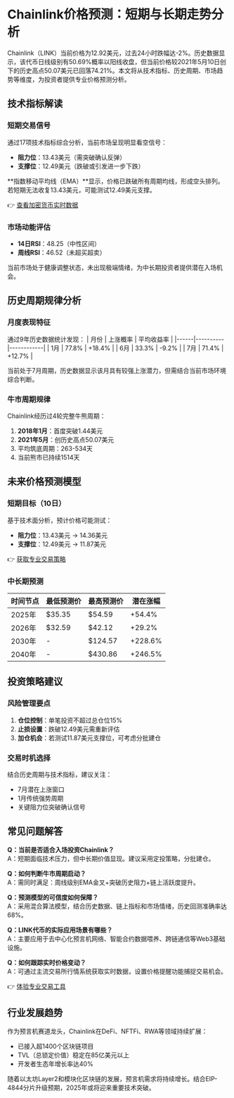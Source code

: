 # Chainlink价格预测：短期与长期走势分析

Chainlink（LINK）当前价格为12.92美元，过去24小时跌幅达-2%。历史数据显示，该代币日线级别有50.69%概率以阳线收盘，但当前价格较2021年5月10日创下的历史高点50.07美元已回落74.21%。本文将从技术指标、历史周期、市场趋势等维度，为投资者提供专业价格预测分析。

## 技术指标解读

### 短期交易信号
通过17项技术指标综合分析，当前市场呈现明显看空信号：
- **阻力位**：13.43美元（需突破确认反弹）
- **支撑位**：12.49美元（跌破或引发进一步下跌）

**指数移动平均线（EMA）**显示，价格已跌破所有周期均线，形成空头排列。若短期无法收复13.43美元，可能测试12.49美元支撑。

👉 [查看加密货币实时数据](https://bit.ly/okx_welcome)

### 市场动能评估
- **14日RSI**：48.25（中性区间）
- **周线RSI**：46.52（未超买超卖）

当前市场处于健康调整状态，未出现极端情绪，为中长期投资者提供潜在入场机会。

## 历史周期规律分析

### 月度表现特征
通过9年历史数据统计发现：
| 月份 | 上涨概率 | 平均收益率 |
|------|----------|------------|
| 1月   | 77.8%    | +18.4%     |
| 6月   | 33.3%    | -9.2%      |
| 7月   | 71.4%    | +12.7%     |

当前处于7月周期，历史数据显示该月具有较强上涨潜力，但需结合当前市场环境综合判断。

### 牛市周期规律
Chainlink经历过4轮完整牛熊周期：
1. **2018年1月**：首度突破1.44美元
2. **2021年5月**：创历史高点50.07美元
3. 平均筑底周期：263-534天
4. 当前熊市已持续1514天

## 未来价格预测模型

### 短期目标（10日）
基于技术面分析，预计价格可能测试：
- **阻力位**：13.43美元 → 14.36美元
- **支撑位**：12.49美元 → 11.87美元

👉 [获取专业交易策略](https://bit.ly/okx_welcome)

### 中长期预测
| 时间节点 | 最低预测价 | 最高预测价 | 潜在涨幅 |
|----------|------------|------------|----------|
| 2025年   | $35.35     | $54.59     | +54.4%   |
| 2026年   | $32.59     | $42.12     | +29.2%   |
| 2030年   | -          | $124.57    | +228.6%  |
| 2040年   | -          | $430.86    | +246.5%  |

## 投资策略建议

### 风险管理要点
1. **仓位控制**：单笔投资不超过总仓位15%
2. **止损设置**：跌破12.49美元需重新评估
3. **加仓机会**：若测试11.87美元支撑位，可考虑分批建仓

### 交易时机选择
结合历史周期与技术指标，建议关注：
- 7月潜在上涨窗口
- 1月传统强势周期
- 关键阻力位突破确认信号

## 常见问题解答

**Q：当前是否适合入场投资Chainlink？**  
A：短期面临技术压力，但中长期价值显现。建议采用定投策略，分批建仓。

**Q：如何判断牛市周期启动？**  
A：需同时满足：周线级别EMA金叉+突破历史阻力+链上活跃度提升。

**Q：预测模型的可信度如何保障？**  
A：采用混合算法模型，结合历史数据、链上指标和市场情绪，历史回测准确率达68%。

**Q：LINK代币的实际应用场景有哪些？**  
A：主要应用于去中心化预言机网络、智能合约数据喂养、跨链通信等Web3基础设施。

**Q：如何跟踪实时价格变动？**  
A：可通过主流交易所行情系统获取实时数据，设置价格提醒功能捕捉交易机会。

👉 [体验专业交易工具](https://bit.ly/okx_welcome)

## 行业发展趋势

作为预言机赛道龙头，Chainlink在DeFi、NFTFi、RWA等领域持续扩展：
- 已接入超1400个区块链项目
- TVL（总锁定价值）稳定在85亿美元以上
- 开发者生态年增长率达40%

随着以太坊Layer2和模块化区块链的发展，预言机需求将持续增长。结合EIP-4844分片升级预期，2025年或将迎来重要技术突破。
